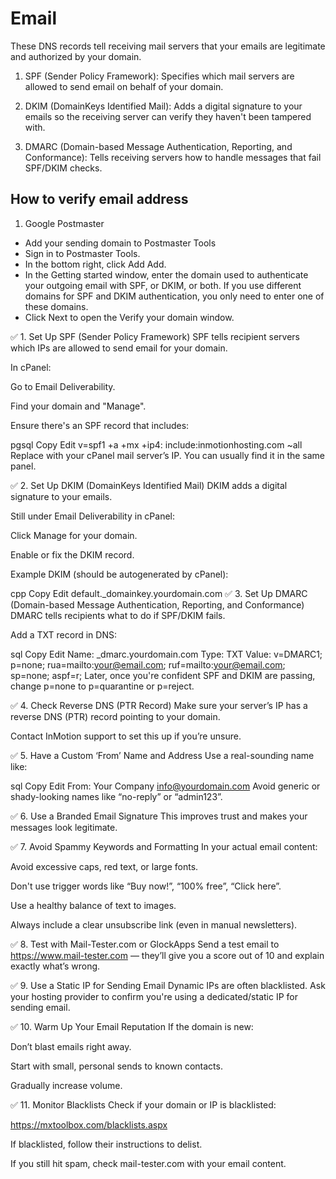 # Email

These DNS records tell receiving mail servers that your emails are legitimate and authorized by your domain.

1. SPF (Sender Policy Framework): Specifies which mail servers are allowed to send email on behalf of your domain.

2. DKIM (DomainKeys Identified Mail): Adds a digital signature to your emails so the receiving server can verify they haven't been tampered with.

3. DMARC (Domain-based Message Authentication, Reporting, and Conformance): Tells receiving servers how to handle messages that fail SPF/DKIM checks.

## How to verify email address

1. Google Postmaster

- Add your sending domain to Postmaster Tools
- Sign in to Postmaster Tools.
- In the bottom right, click Add Add.
- In the Getting started window, enter the domain used to authenticate your outgoing email with SPF, or DKIM, or both. If you use different domains for SPF and DKIM authentication, you only need to enter one of these domains.
- Click Next to open the Verify your domain window.


✅ 1. Set Up SPF (Sender Policy Framework)
SPF tells recipient servers which IPs are allowed to send email for your domain.

In cPanel:

Go to Email Deliverability.

Find your domain and "Manage".

Ensure there's an SPF record that includes:

pgsql
Copy
Edit
v=spf1 +a +mx +ip4:<your server IP> include:inmotionhosting.com ~all
Replace <your server IP> with your cPanel mail server’s IP. You can usually find it in the same panel.

✅ 2. Set Up DKIM (DomainKeys Identified Mail)
DKIM adds a digital signature to your emails.

Still under Email Deliverability in cPanel:

Click Manage for your domain.

Enable or fix the DKIM record.

Example DKIM (should be autogenerated by cPanel):

cpp
Copy
Edit
default._domainkey.yourdomain.com
✅ 3. Set Up DMARC (Domain-based Message Authentication, Reporting, and Conformance)
DMARC tells recipients what to do if SPF/DKIM fails.

Add a TXT record in DNS:

sql
Copy
Edit
Name: _dmarc.yourdomain.com
Type: TXT
Value: v=DMARC1; p=none; rua=mailto:your@email.com; ruf=mailto:your@email.com; sp=none; aspf=r;
Later, once you're confident SPF and DKIM are passing, change p=none to p=quarantine or p=reject.

✅ 4. Check Reverse DNS (PTR Record)
Make sure your server’s IP has a reverse DNS (PTR) record pointing to your domain.

Contact InMotion support to set this up if you’re unsure.

✅ 5. Have a Custom ‘From’ Name and Address
Use a real-sounding name like:

sql
Copy
Edit
From: Your Company <info@yourdomain.com>
Avoid generic or shady-looking names like “no-reply” or “admin123”.

✅ 6. Use a Branded Email Signature
This improves trust and makes your messages look legitimate.

✅ 7. Avoid Spammy Keywords and Formatting
In your actual email content:

Avoid excessive caps, red text, or large fonts.

Don't use trigger words like “Buy now!”, “100% free”, “Click here”.

Use a healthy balance of text to images.

Always include a clear unsubscribe link (even in manual newsletters).

✅ 8. Test with Mail-Tester.com or GlockApps
Send a test email to https://www.mail-tester.com — they’ll give you a score out of 10 and explain exactly what’s wrong.

✅ 9. Use a Static IP for Sending Email
Dynamic IPs are often blacklisted. Ask your hosting provider to confirm you're using a dedicated/static IP for sending email.

✅ 10. Warm Up Your Email Reputation
If the domain is new:

Don’t blast emails right away.

Start with small, personal sends to known contacts.

Gradually increase volume.

✅ 11. Monitor Blacklists
Check if your domain or IP is blacklisted:

https://mxtoolbox.com/blacklists.aspx

If blacklisted, follow their instructions to delist.

If you still hit spam, check mail-tester.com with your email content.